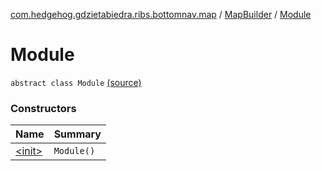 [com.hedgehog.gdzietabiedra.ribs.bottomnav.map](../../index.md) / [MapBuilder](../index.md) / [Module](./index.md)

# Module

`abstract class Module` [(source)](https://github.com/asvid/GdzieTaBiedra/tree/master/app/src/main/java/com/hedgehog/gdzietabiedra/ribs/bottomnav/map/MapBuilder.kt#L58)

### Constructors

| Name | Summary |
|---|---|
| [&lt;init&gt;](-init-.md) | `Module()` |
